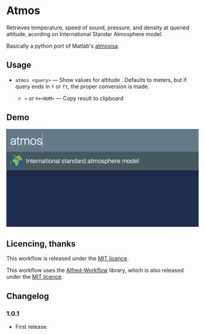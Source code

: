 # Atmos #

Retrieves temperature, speed of sound, pressure, and density at queried altitude,
acording on International Standar Atmosphere model.

Basically a python port of Matlab's [atmosisa][atm].

## Usage ##

- `atmos <query>` — Show values for altitude <query>. Defaults to meters, but if query ends in `f` or `ft`, the proper conversion is made.
    - `↩` or `⌘+<NUM>` — Copy result to clipboard

## Demo ##

![Demo](demo.gif)

## Licencing, thanks ##

This workflow is released under the [MIT licence][mit].

This workflow uses the [Alfred-Workflow][aw] library, which is also released under the [MIT licence][mit].


## Changelog ##

### 1.0.1 ###

- First release


[mit]: ./src/LICENCE.txt
[aw]: http://www.deanishe.net/alfred-workflow/
[atm]: http://www.mathworks.com/help/aerotbx/ug/atmosisa.html
